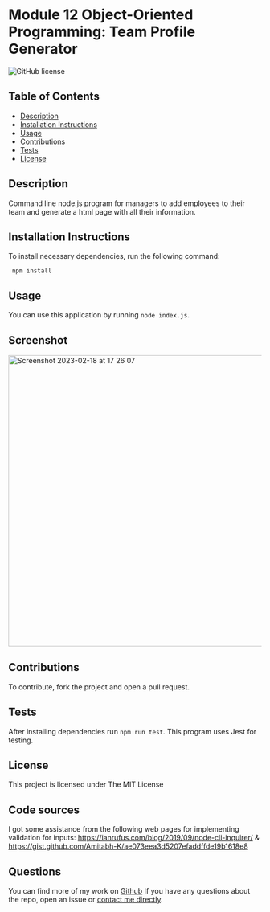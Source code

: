 # Module 12 Object-Oriented Programming: Team Profile Generator

![GitHub license](https://img.shields.io/badge/License-MIT-yellow.svg)

## Table of Contents
* [Description](#description)
* [Installation Instructions](#installation-instructions)
* [Usage](#usage)
* [Contributions](#contributions)
* [Tests](#tests)
* [License](#license)

## Description
Command line node.js program for managers to add employees to their team and generate a html page with all their information.

## Installation Instructions
To install necessary dependencies, run the following command:
```
 npm install
```

## Usage
You can use this application by running `node index.js`.

## Screenshot
<img width="580" alt="Screenshot 2023-02-18 at 17 26 07" src="https://user-images.githubusercontent.com/18272434/221439507-923e94f2-b624-462a-b3a6-3bb50a7b171a.png">

## Contributions
To contribute, fork the project and open a pull request.

## Tests
After installing dependencies run `npm run test`. This program uses Jest for testing.

## License
This project is licensed under The MIT License

## Code sources
I got some assistance from the following web pages for implementing validation for inputs:
https://ianrufus.com/blog/2019/09/node-cli-inquirer/
&
https://gist.github.com/Amitabh-K/ae073eea3d5207efaddffde19b1618e8

## Questions
You can find more of my work on [Github](https://www.github.com/tascott/)
If you have any questions about the repo, open an issue or [contact me directly](mailto:contact@tascott.co.uk).


